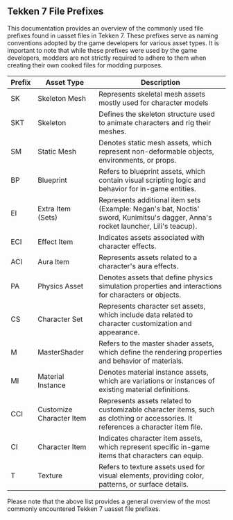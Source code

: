 ## Tekken 7 File Prefixes
This documentation provides an overview of the commonly used file prefixes found in uasset files in Tekken 7.
These prefixes serve as naming conventions adopted by the game developers for various asset types. It is important to note that while these prefixes were used by the game developers, modders are not strictly required to adhere to them when creating their own cooked files for modding purposes.


| Prefix | Asset Type               | Description                                                                                                                       |
| ------ | ------------------------ | --------------------------------------------------------------------------------------------------------------------------------- |
| SK     | Skeleton Mesh            | Represents skeletal mesh assets mostly used for character models                                                                  |
| SKT    | Skeleton                 | Defines the skeleton structure used to animate characters and rig their meshes.                                                   |
| SM     | Static Mesh              | Denotes static mesh assets, which represent non-deformable objects, environments, or props.                                       |
| BP     | Blueprint                | Refers to blueprint assets, which contain visual scripting logic and behavior for in-game entities.                               |
| EI     | Extra Item (Sets)        | Represents additional item sets (Example: Negan's bat, Noctis' sword, Kunimitsu's dagger, Anna's rocket launcher, Lili's teacup). |
| ECI    | Effect Item              | Indicates assets associated with character effects.                                                                               |
| ACI    | Aura Item                | Represents assets related to a character's aura effects.                                                                          |
| PA     | Physics Asset            | Denotes assets that define physics simulation properties and interactions for characters or objects.                              |
| CS     | Character Set            | Represents character set assets, which include data related to character customization and appearance.                            |
| M      | MasterShader             | Refers to the master shader assets, which define the rendering properties and behavior of materials.                              |
| MI     | Material Instance        | Denotes material instance assets, which are variations or instances of existing material definitions.                             |
| CCI    | Customize Character Item | Represents assets related to customizable character items, such as clothing or accessories. It references a character item file.  |
| CI     | Character Item           | Indicates character item assets, which represent specific in-game items that characters can equip.                                |
| T      | Texture                  | Refers to texture assets used for visual elements, providing color, patterns, or surface details.                                 |

Please note that the above list provides a general overview of the most commonly encountered Tekken 7 uasset file prefixes.